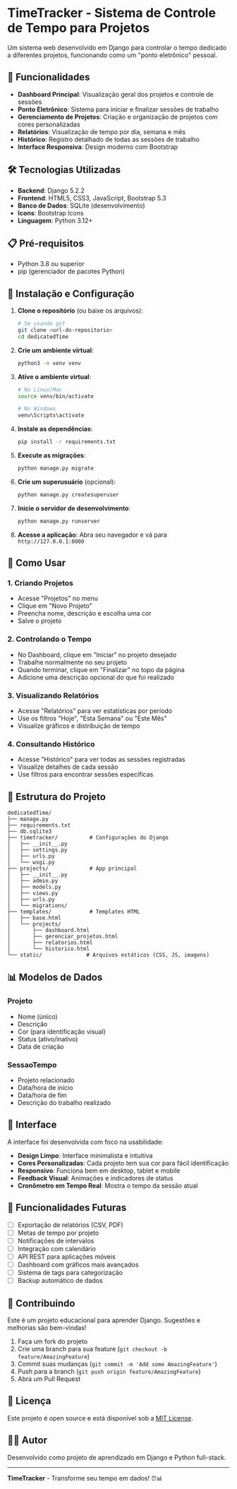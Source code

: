 # TimeTracker - Sistema de Controle de Tempo para Projetos

Um sistema web desenvolvido em Django para controlar o tempo dedicado a diferentes projetos, funcionando como um "ponto eletrônico" pessoal.

## 🚀 Funcionalidades

- **Dashboard Principal**: Visualização geral dos projetos e controle de sessões
- **Ponto Eletrônico**: Sistema para iniciar e finalizar sessões de trabalho
- **Gerenciamento de Projetos**: Criação e organização de projetos com cores personalizadas
- **Relatórios**: Visualização de tempo por dia, semana e mês
- **Histórico**: Registro detalhado de todas as sessões de trabalho
- **Interface Responsiva**: Design moderno com Bootstrap

## 🛠️ Tecnologias Utilizadas

- **Backend**: Django 5.2.2
- **Frontend**: HTML5, CSS3, JavaScript, Bootstrap 5.3
- **Banco de Dados**: SQLite (desenvolvimento)
- **Icons**: Bootstrap Icons
- **Linguagem**: Python 3.12+

## 📋 Pré-requisitos

- Python 3.8 ou superior
- pip (gerenciador de pacotes Python)

## 🔧 Instalação e Configuração

1. **Clone o repositório** (ou baixe os arquivos):
   ```bash
   # Se usando git
   git clone <url-do-repositorio>
   cd dedicatedTime
   ```

2. **Crie um ambiente virtual**:
   ```bash
   python3 -m venv venv
   ```

3. **Ative o ambiente virtual**:
   ```bash
   # No Linux/Mac
   source venv/bin/activate
   
   # No Windows
   venv\Scripts\activate
   ```

4. **Instale as dependências**:
   ```bash
   pip install -r requirements.txt
   ```

5. **Execute as migrações**:
   ```bash
   python manage.py migrate
   ```

6. **Crie um superusuário** (opcional):
   ```bash
   python manage.py createsuperuser
   ```

7. **Inicie o servidor de desenvolvimento**:
   ```bash
   python manage.py runserver
   ```

8. **Acesse a aplicação**:
   Abra seu navegador e vá para `http://127.0.0.1:8000`

## 📖 Como Usar

### 1. Criando Projetos
- Acesse "Projetos" no menu
- Clique em "Novo Projeto"
- Preencha nome, descrição e escolha uma cor
- Salve o projeto

### 2. Controlando o Tempo
- No Dashboard, clique em "Iniciar" no projeto desejado
- Trabalhe normalmente no seu projeto
- Quando terminar, clique em "Finalizar" no topo da página
- Adicione uma descrição opcional do que foi realizado

### 3. Visualizando Relatórios
- Acesse "Relatórios" para ver estatísticas por período
- Use os filtros "Hoje", "Esta Semana" ou "Este Mês"
- Visualize gráficos e distribuição de tempo

### 4. Consultando Histórico
- Acesse "Histórico" para ver todas as sessões registradas
- Visualize detalhes de cada sessão
- Use filtros para encontrar sessões específicas

## 🎯 Estrutura do Projeto

```
dedicatedTime/
├── manage.py
├── requirements.txt
├── db.sqlite3
├── timetracker/          # Configurações do Django
│   ├── __init__.py
│   ├── settings.py
│   ├── urls.py
│   └── wsgi.py
├── projects/             # App principal
│   ├── __init__.py
│   ├── admin.py
│   ├── models.py
│   ├── views.py
│   ├── urls.py
│   └── migrations/
├── templates/            # Templates HTML
│   ├── base.html
│   └── projects/
│       ├── dashboard.html
│       ├── gerenciar_projetos.html
│       ├── relatorios.html
│       └── historico.html
└── static/              # Arquivos estáticos (CSS, JS, imagens)
```

## 📊 Modelos de Dados

### Projeto
- Nome (único)
- Descrição
- Cor (para identificação visual)
- Status (ativo/inativo)
- Data de criação

### SessaoTempo
- Projeto relacionado
- Data/hora de início
- Data/hora de fim
- Descrição do trabalho realizado

## 🎨 Interface

A interface foi desenvolvida com foco na usabilidade:

- **Design Limpo**: Interface minimalista e intuitiva
- **Cores Personalizadas**: Cada projeto tem sua cor para fácil identificação
- **Responsivo**: Funciona bem em desktop, tablet e mobile
- **Feedback Visual**: Animações e indicadores de status
- **Cronômetro em Tempo Real**: Mostra o tempo da sessão atual

## 🔮 Funcionalidades Futuras

- [ ] Exportação de relatórios (CSV, PDF)
- [ ] Metas de tempo por projeto
- [ ] Notificações de intervalos
- [ ] Integração com calendário
- [ ] API REST para aplicações móveis
- [ ] Dashboard com gráficos mais avançados
- [ ] Sistema de tags para categorização
- [ ] Backup automático de dados

## 🤝 Contribuindo

Este é um projeto educacional para aprender Django. Sugestões e melhorias são bem-vindas!

1. Faça um fork do projeto
2. Crie uma branch para sua feature (`git checkout -b feature/AmazingFeature`)
3. Commit suas mudanças (`git commit -m 'Add some AmazingFeature'`)
4. Push para a branch (`git push origin feature/AmazingFeature`)
5. Abra um Pull Request

## 📝 Licença

Este projeto é open source e está disponível sob a [MIT License](LICENSE).

## 👨‍💻 Autor

Desenvolvido como projeto de aprendizado em Django e Python full-stack.

---

**TimeTracker** - Transforme seu tempo em dados! ⏰📊
